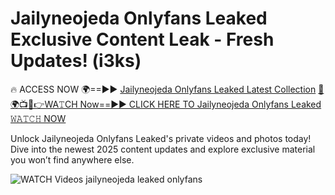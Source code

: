 # Jailyneojeda Onlyfans Leaked Exclusive Content Leak - Fresh Updates! (i3ks)

🔥 ACCESS NOW 🌍==►► <a href="https://tinyurl.com/3fjeunct" rel="nofollow">Jailyneojeda Onlyfans Leaked Latest Collection</a></h3>
[🔴🌍📺📱👉WA𝚃CH Now==►► CLICK HERE TO Jailyneojeda Onlyfans Leaked 𝚆𝙰𝚃𝙲𝙷 NOW](https://tinyurl.com/3fjeunct)

Unlock Jailyneojeda Onlyfans Leaked's private videos and photos today! Dive into the newest 2025 content updates and explore exclusive material you won’t find anywhere else.


<a href="https://tinyurl.com/3fjeunct" rel="nofollow" data-target="animated-image.originalLink"><img src="https://camo.githubusercontent.com/8a4f000d20f83aca3bf7ec5f350d767afa0574a8a352519fd8cfa583a6f93a33/68747470733a2f2f692e696d6775722e636f6d2f644a486b345a712e676966" alt="WATCH Videos" data-canonical-src="https://i.imgur.com/dJHk4Zq.gif" style="max-width: 100%; display: inline-block;" data-target="animated-image.originalImage"></a>
jailyneojeda leaked onlyfans